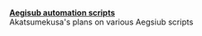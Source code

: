 [**Aegisub automation scripts**](https://github.com/users/Akatmks/projects/1)  
Akatsumekusa's plans on various Aegsiub scripts  

